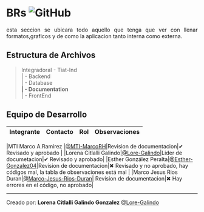 # BRs ![GitHub](https://img.shields.io/badge/GitHub-100000?style=for-the-badge&logo=github&logoColor=white)

<p align="justify"> esta seccion se ubicara todo aquello que tenga que ver con llenar formatos,graficos y de como la aplicacion tanto interna como externa. 
</p>


## Estructura de Archivos

>IntegradoraI - Tiat-Ind<br>
>| - Backend <br>
>| - Database<br>
>**| - Documentation**<br>
>| - FrontEnd<br>
 

## Equipo de Desarrollo

|Integrante|Contacto|Rol|Observaciones|
|-----------|------|--------|-------------|

|MTI Marco A.Ramirez |[@MTI-MarcoRH](https://github.com/MTI-MarcoRH)|Revision de documentacion|✔ Revisado y aprobado |
|Lorena Citlalli Galindo|[@Lore-Galindo](https://github.com/Lore-Galindo)|Lider de documetacion|✔ Revisado y aprobado|
|Esther González Peralta|[@Esther-Gonzalez04](https://github.com/Esther-Gonzalez04)|Revision de documentacion|✖ Revisado y no aprobado, hay códigos mal, la tabla de observaciones está mal |
|Marco Jesus Rios Duran|[@Marco-Jesus-Rios-Duran](https://github.com/Marco-Jesus-Rios-Duran)| Revision de documentacion|✖ Hay errores en el código, no aprobado|



---


Creado por: **Lorena Citlalli Galindo Gonzalez** 
   [@Lore-Galindo](https://github.com/Lore-Galindo)
